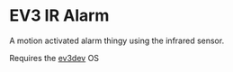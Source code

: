 # EV3 IR Alarm
A motion activated alarm thingy using the infrared sensor.

Requires the [ev3dev](https://www.ev3dev.org/) OS
